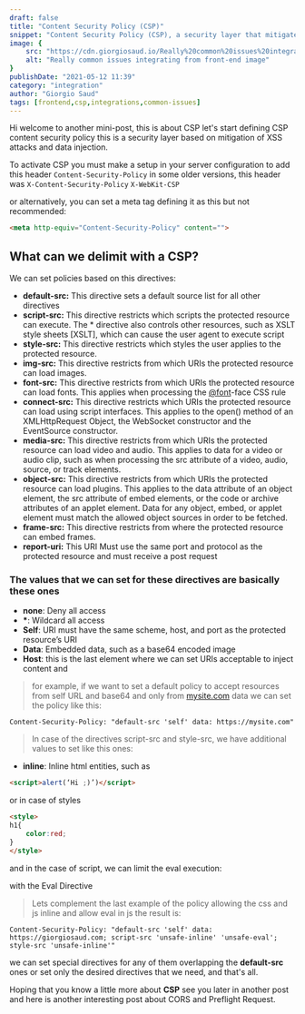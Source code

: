```yaml
---
draft: false
title: "Content Security Policy (CSP)"
snippet: "Content Security Policy (CSP), a security layer that mitigates XSS attacks and data injection. To activate CSP, one must set up the server configuration to include the Content-Security-Policy header. Alternatively, a meta tag can be used, although it's not recommended."
image: {
    src: "https://cdn.giorgiosaud.io/Really%20common%20issues%20integrating%20from%20front-end.webp?&fit=crop&w=430&h=240",
    alt: "Really common issues integrating from front-end image"
}
publishDate: "2021-05-12 11:39"
category: "integration"
author: "Giorgio Saud"
tags: [frontend,csp,integrations,common-issues]
---
```


Hi welcome to another mini-post, this is about CSP let's start defining CSP content security policy this is a security layer based on mitigation of XSS attacks and data injection.

To activate CSP you must make a setup in your server configuration to add this header `Content-Security-Policy` in some older versions, this header was `X-Content-Security-Policy` `X-WebKit-CSP`

or alternatively, you can set a meta tag defining it as this but not recommended:

```html
<meta http-equiv="Content-Security-Policy" content="">
```

## What can we delimit with a CSP?

We can set policies based on this directives:

* **default-src:** This directive sets a default source list for all other directives  
* **script-src:** This directive restricts which scripts the protected resource can execute. The \* directive also controls other resources, such as XSLT style sheets \[XSLT\], which can cause the user agent to execute script
* **style-src:** This directive restricts which styles the user applies to the protected resource.
* **img-src:** This directive restricts from which URIs the protected resource can load images.
* **font-src:** This directive restricts from which URIs the protected resource can load fonts. This applies when processing the [@font](https://hashnode.com/@font)\-face CSS rule
* **connect-src:** This directive restricts which URIs the protected resource can load using script interfaces. This applies to the open() method of an XMLHttpRequest Object, the WebSocket constructor and the EventSource constructor.
* **media-src:** This directive restricts from which URIs the protected resource can load video and audio. This applies to data for a video or audio clip, such as when processing the src attribute of a video, audio, source, or track elements.
* **object-src:** This directive restricts from which URIs the protected resource can load plugins. This applies to the data attribute of an object element, the src attribute of embed elements, or the code or archive attributes of an applet element. Data for any object, embed, or applet element must match the allowed object sources in order to be fetched.
* **frame-src:** This directive restricts from where the protected resource can embed frames.
* **report-uri:** This URI Must use the same port and protocol as the protected resource and must receive a post request

### The values that we can set for these directives are basically these ones

* **none**: Deny all access
* **\***: Wildcard all access
* **Self**: URI must have the same scheme, host, and port as the protected resource’s URI
* **Data**: Embedded data, such as a base64 encoded image
* **Host**: this is the last element where we can set URIs acceptable to inject content and

> for example, if we want to set a default policy to accept resources from self URL and base64 and only from [mysite.com](https://mysite.com) data we can set the policy like this:

```headers
Content-Security-Policy: "default-src 'self' data: https://mysite.com"
```

> In case of the directives script-src and style-src, we have additional values to set like this ones:

* **inline**: Inline html entities, such as

```html
<script>alert(‘Hi ;)’)</script>
```

or in case of styles

```html
<style>
h1{
    color:red;
}
</style>
```

and in the case of script, we can limit the eval execution:

with the Eval Directive

>Lets complement the last example of the policy allowing the css and js inline and allow eval in js the result is:

```
Content-Security-Policy: "default-src 'self' data: https://giorgiosaud.com; script-src 'unsafe-inline' 'unsafe-eval'; style-src 'unsafe-inline'"
```

we can set special directives for any of them overlapping the **default-src** ones or set only the desired directives that we need, and that's all.

Hoping that you know a little more about **CSP** see you later in another post and here is another interesting post about CORS and Preflight Request.